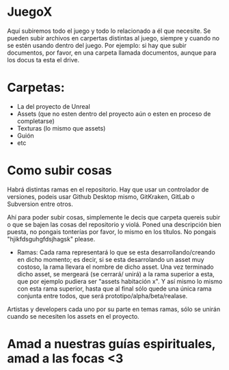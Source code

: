 # JuegoX
Aquí subiremos todo el juego y todo lo relacionado a él que necesite.
Se pueden subir archivos en carpertas distintas al juego, siempre y cuando no se estén usando dentro del juego.
Por ejemplo: si hay que subir documentos, por favor, en una carpeta llamada documentos, aunque para los docus ta esta el drive.

# Carpetas:
- La del proyecto de Unreal
- Assets (que no esten dentro del proyecto aún o esten en proceso de completarse)
- Texturas (lo mismo que assets)
- Guión
- etc

# Como subir cosas
Habrá distintas ramas en el repositorio. Hay que usar un controlador de versiones, podeis usar Github Desktop mismo, GitKraken, GitLab o Subversion entre otros. 

Ahí para poder subir cosas, simplemente le decis que carpeta quereis subir o que se bajen las cosas del repositorio y violá. Poned una descripción bien puesta, no pongais tonterías por favor, lo mismo en los títulos. No pongais "hjikfdsguhgfdsjhagsk" please.

- Ramas:
Cada rama representará lo que se esta desarrollando/creando en dicho momento; es decir, si se esta desarrolando un asset muy costoso, la rama llevara el nombre de dicho asset. Una vez terminado dicho asset, se mergeará (se cerrará/ unirá) a la rama superior a esta, que por ejemplo pudiera ser "assets habitación x". Y así mismo lo mismo con esta rama superior, hasta que al final sólo quede una única rama conjunta entre todos, que será prototipo/alpha/beta/realase.

Artistas y developers cada uno por su parte en temas ramas, sólo se unirán cuando se necesiten los assets en el proyecto.

# Amad a nuestras guías espirituales, amad a las focas <3 #
